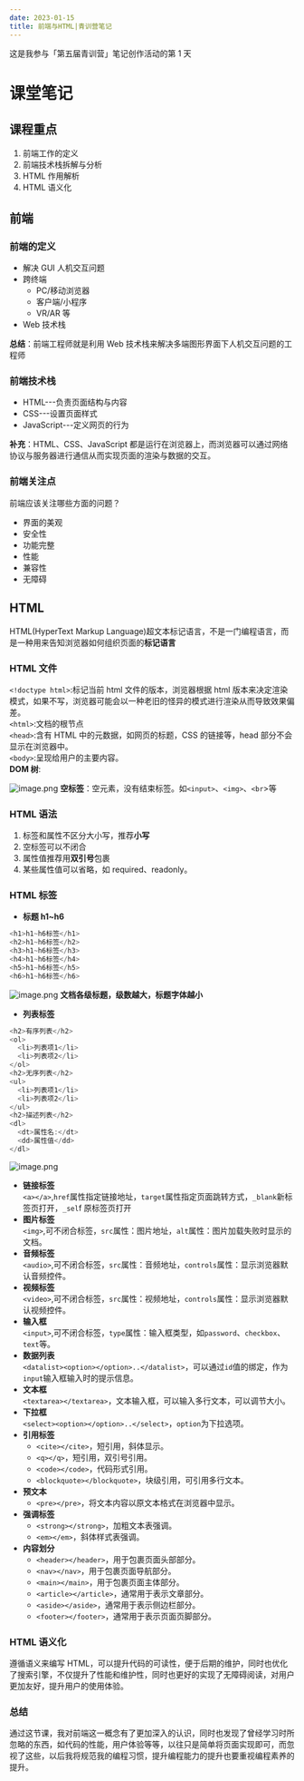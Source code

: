 ```yaml
---
date: 2023-01-15
title: 前端与HTML|青训营笔记
---
```


这是我参与「第五届青训营」笔记创作活动的第 1 天

# 课堂笔记

## 课程重点

1. 前端工作的定义
2. 前端技术栈拆解与分析
3. HTML 作用解析
4. HTML 语义化

## 前端

### 前端的定义

- 解决 GUI 人机交互问题
- 跨终端
  - PC/移动浏览器
  - 客户端/小程序
  - VR/AR 等
- Web 技术栈

**总结**：前端工程师就是利用 Web 技术栈来解决多端图形界面下人机交互问题的工程师

### 前端技术栈

- HTML---负责页面结构与内容
- CSS---设置页面样式
- JavaScript---定义网页的行为

**补充**：HTML、CSS、JavaScript 都是运行在浏览器上，而浏览器可以通过网络协议与服务器进行通信从而实现页面的渲染与数据的交互。

### 前端关注点

前端应该关注哪些方面的问题？

- 界面的美观
- 安全性
- 功能完整
- 性能
- 兼容性
- 无障碍

## HTML

HTML(HyperText Markup Language)超文本标记语言，不是一门编程语言，而是一种用来告知浏览器如何组织页面的**标记语言**

### HTML 文件

`<!doctype html>`:标记当前 html 文件的版本，浏览器根据 html 版本来决定渲染模式，如果不写，浏览器可能会以一种老旧的怪异的模式进行渲染从而导致效果偏差。  
`<html>`:文档的根节点  
`<head>`:含有 HTML 中的元数据，如网页的标题，CSS 的链接等，head 部分不会显示在浏览器中。  
`<body>`:呈现给用户的主要内容。  
**DOM 树**:

![image.png](https://p1-juejin.byteimg.com/tos-cn-i-k3u1fbpfcp/10bbfad937774b1eb45b3f7acb3135b8~tplv-k3u1fbpfcp-watermark.image?)
**空标签**：空元素，没有结束标签。如`<input>`、`<img>`、`<br`>等

### HTML 语法

1. 标签和属性不区分大小写，推荐**小写**
2. 空标签可以不闭合
3. 属性值推荐用**双引号**包裹
4. 某些属性值可以省略，如 required、readonly。

### HTML 标签

- **标题 h1~h6**

```js
<h1>h1~h6标签</h1>
<h2>h1~h6标签</h2>
<h3>h1~h6标签</h3>
<h4>h1~h6标签</h4>
<h5>h1~h6标签</h5>
<h6>h1~h6标签</h6>
```

![image.png](https://p3-juejin.byteimg.com/tos-cn-i-k3u1fbpfcp/7cfa270f47544bfca3e36f1d7f4414d4~tplv-k3u1fbpfcp-watermark.image?)
**文档各级标题，级数越大，标题字体越小**

- **列表标签**

```js
<h2>有序列表</h2>
<ol>
  <li>列表项1</li>
  <li>列表项2</li>
</ol>
<h2>无序列表</h2>
<ul>
  <li>列表项1</li>
  <li>列表项2</li>
</ul>
<h2>描述列表</h2>
<dl>
  <dt>属性名:</dt>
  <dd>属性值</dd>
</dl>
```

![image.png](https://p9-juejin.byteimg.com/tos-cn-i-k3u1fbpfcp/be119bf5beca429295ad3d3a415cc567~tplv-k3u1fbpfcp-watermark.image?)

- **链接标签**  
  `<a></a>`,`href`属性指定链接地址，`target`属性指定页面跳转方式，`_blank`新标签页打开，`_sel`f 原标签页打开
- **图片标签**  
  `<img>`,可不闭合标签，`src`属性：图片地址，`alt`属性：图片加载失败时显示的文档。
- **音频标签**  
  `<audio>`,可不闭合标签，`src`属性：音频地址，`controls`属性：显示浏览器默认音频控件。
- **视频标签**  
  `<video>`,可不闭合标签，`src`属性：视频地址，`controls`属性：显示浏览器默认视频控件。
- **输入框**  
  `<input>`,可不闭合标签，`type`属性：输入框类型，如`password`、`checkbox`、`text`等。
- **数据列表**  
  `<datalist><option></option>..</datalist>`，可以通过`id`值的绑定，作为`input`输入框输入时的提示信息。
- **文本框**  
  `<textarea></textarea>`，文本输入框，可以输入多行文本，可以调节大小。
- **下拉框**  
  `<select><option></option>..</select>`，`option`为下拉选项。
- **引用标签**
  - `<cite></cite>`，短引用，斜体显示。
  - `<q></q>`，短引用，双引号引用。
  - `<code></code>`，代码形式引用。
  - `<blockquote></blockquote>`，块级引用，可引用多行文本。
- **预文本**
  - `<pre></pre>`，将文本内容以原文本格式在浏览器中显示。
- **强调标签**
  - `<strong></strong>`，加粗文本表强调。
  - `<em></em>`，斜体样式表强调。
- **内容划分**
  - `<header></header>`，用于包裹页面头部部分。
  - `<nav></nav>`，用于包裹页面导航部分。
  - `<main></main>`，用于包裹页面主体部分。
  - `<article></article>`，通常用于表示文章部分。
  - `<aside></aside>`，通常用于表示侧边栏部分。
  - `<footer></footer>`，通常用于表示页面页脚部分。

### HTML 语义化

遵循语义来编写 HTML，可以提升代码的可读性，便于后期的维护，同时也优化了搜索引擎，不仅提升了性能和维护性，同时也更好的实现了无障碍阅读，对用户更加友好，提升用户的使用体验。

### 总结

通过这节课，我对前端这一概念有了更加深入的认识，同时也发现了曾经学习时所忽略的东西，如代码的性能，用户体验等等，以往只是简单将页面实现即可，而忽视了这些，以后我将规范我的编程习惯，提升编程能力的提升也要重视编程素养的提升。
